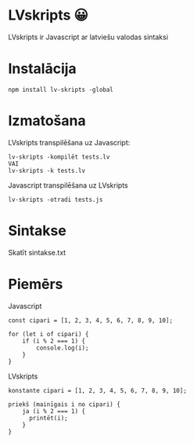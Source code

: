 # LVskripts 😀
LVskripts ir Javascript ar latviešu valodas sintaksi
# Instalācija
    npm install lv-skripts -global
# Izmatošana
LVskripts transpilēšana uz Javascript:
       
    lv-skripts -kompilēt tests.lv
    VAI
    lv-skripts -k tests.lv
Javascript transpilēšana uz LVskripts
    
    lv-skripts -otradi tests.js
# Sintakse
Skatīt sintakse.txt
# Piemērs
Javascript
```
const cipari = [1, 2, 3, 4, 5, 6, 7, 8, 9, 10];

for (let i of cipari) {
    if (i % 2 === 1) {
        console.log(i);
    }
}
```
LVskripts
```
konstante cipari = [1, 2, 3, 4, 5, 6, 7, 8, 9, 10];

priekš (mainīgais i no cipari) {
    ja (i % 2 === 1) {
      printēt(i);
    }
}
```